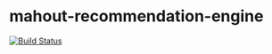# mahout-recommendation-engine
[![Build Status](https://travis-ci.org/wkoszolko/mahout-recommendation-engine.svg?branch=master)](https://travis-ci.org/wkoszolko/mahout-recommendation-engine)
